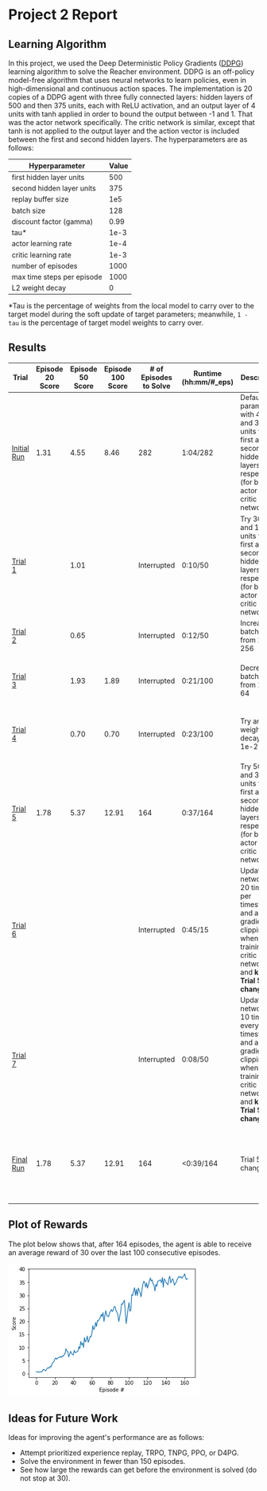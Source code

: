 # Project 2 Report

## Learning Algorithm

In this project, we used the Deep Deterministic Policy Gradients ([DDPG](https://arxiv.org/abs/1509.02971)) learning algorithm to solve the Reacher environment. DDPG is an off-policy model-free algorithm that uses neural networks to learn policies, even in high-dimensional and continuous action spaces. The implementation is 20 copies of a DDPG agent with three fully connected layers: hidden layers of 500 and then 375 units, each with ReLU activation, and an output layer of 4 units with tanh applied in order to bound the output between -1 and 1. That was the actor network specifically. The critic network is similar, except that tanh is not applied to the output layer and the action vector is included between the first and second hidden layers. The hyperparameters are as follows:

| Hyperparameter | Value |
| ------------- | ------------- |
| first hidden layer units | 500 |
| second hidden layer units | 375 |
| replay buffer size | 1e5 |
| batch size | 128 |
| discount factor (gamma) | 0.99 |
| tau* | 1e-3 |
| actor learning rate | 1e-4 |
| critic learning rate | 1e-3 |
| number of episodes | 1000 |
| max time steps per episode | 1000 |
| L2 weight decay | 0 |

*Tau is the percentage of weights from the local model to carry over to the target model during the soft update of target parameters; meanwhile, `1 - tau` is the percentage of target model weights to carry over.

## Results

| Trial | Episode 20 Score | Episode 50 Score | Episode 100 Score | # of Episodes to Solve | Runtime (hh:mm/#_eps) | Description | Comments |
| ------------- | ------------- | ------------- | ------------- | ------------- | ------------- | ------------- | ------------- |
| [Initial Run](https://github.com/mrbarbasa/drlnd-projects/commit/04d1b34ccf0b1abc5c337be962099422c4f453a8) | 1.31 | 4.55 | 8.46 | 282 | 1:04/282 | Default params with 400 and 300 units for the first and second hidden layers, respectively (for both actor and critic networks) | Baseline run |
| [Trial 1](https://github.com/mrbarbasa/drlnd-projects/commit/1073d01af3baed635d5650071e406cdaf2131967) |  | 1.01 |  | Interrupted | 0:10/50 | Try 300 and 150 units for the first and second hidden layers, respectively (for both actor and critic networks) | 1.01 is much worse than 4.55 |
| [Trial 2](https://github.com/mrbarbasa/drlnd-projects/commit/767b10431254aacfd9ff35e3449745a1e4fa5aae) |  | 0.65 |  | Interrupted | 0:12/50 | Increase batch size from 128 to 256 | 0.65 is much worse than the first two trials |
| [Trial 3](https://github.com/mrbarbasa/drlnd-projects/commit/a9b3893002a1dc0720b747e012e461f254cb5854) |  | 1.93 | 1.89 | Interrupted | 0:21/100 | Decrease batch size from 128 to 64 | There was some hope, so I let it run longer, but no improvement |
| [Trial 4](https://github.com/mrbarbasa/drlnd-projects/commit/e247224ddd4b03ac6dd11f064ddce0659d34f22f) |  | 0.70 | 0.70 | Interrupted | 0:23/100 | Try an L2 weight decay of 1e-2 | Let it run for too long on accident; seemed to plateau around 0.70 |
| [Trial 5](https://github.com/mrbarbasa/drlnd-projects/commit/979745e0769b79feb2059f09c656f0ce70b0131e) | 1.78 | 5.37 | 12.91 | 164 | 0:37/164 | Try 500 and 375 units for the first and second hidden layers, respectively (for both actor and critic networks) | Best results thus far |
| [Trial 6](https://github.com/mrbarbasa/drlnd-projects/commit/0a60fd777d9c04bf6088a58eceb9fcdf34a216cb) |  |  |  | Interrupted | 0:45/15 | Update the networks 20 times per timestep and apply gradient clipping when training the critic network and **keep Trial 5 changes** | No improvement at all |
| [Trial 7](https://github.com/mrbarbasa/drlnd-projects/commit/b951ea8a949d2fed663e31d068c139b591e5d384) |  |  |  | Interrupted | 0:08/50 | Update the networks 10 times every 20 timesteps and apply gradient clipping when training the critic network and **keep Trial 5 changes** | No improvement at all |
| [Final Run](https://github.com/mrbarbasa/drlnd-projects/commit/e7aabace752166a4e960ac5f6b64db0460d41f3b) | 1.78 | 5.37 | 12.91 | 164 | <0:39/164 | Trial 5 changes | Similar results to Trial 5, confirming that these are the best settings out of these 9 total trials |

## Plot of Rewards

The plot below shows that, after 164 episodes, the agent is able to receive an average reward of 30 over the last 100 consecutive episodes.

![final_model_rewards_plot](./final_model_rewards_plot.png)

## Ideas for Future Work

Ideas for improving the agent's performance are as follows:
- Attempt prioritized experience replay, TRPO, TNPG, PPO, or D4PG.
- Solve the environment in fewer than 150 episodes.
- See how large the rewards can get before the environment is solved (do not stop at 30).
